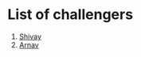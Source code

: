 # List of challengers
1. [Shivay](https://github.com/shivaylamba)
2. [Arnav](https://github.com/OverRevvv)
